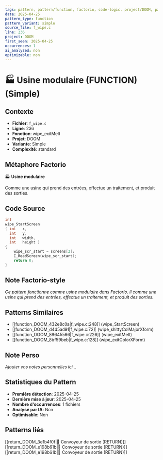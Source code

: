```yaml
---
tags: pattern, pattern/function, factorio, code-logic, project/DOOM, pattern/variant/simple
date: 2025-04-25
pattern_type: function
pattern_variant: simple
source_file: f_wipe.c
line: 236
project: DOOM
first_seen: 2025-04-25
occurrences: 1
ai_analyzed: non
optimizable: non
---
```


# 🏭 Usine modulaire (FUNCTION) (Simple)

## Contexte
- **Fichier**: `f_wipe.c`
- **Ligne**: 236
- **Fonction**: wipe_exitMelt
- **Projet**: DOOM
- **Variante**: Simple
- **Complexité**: standard

## Métaphore Factorio
🏭 **Usine modulaire**

Comme une usine qui prend des entrées, effectue un traitement, et produit des sorties.

## Code Source
```c
int
wipe_StartScreen
( int	x,
  int	y,
  int	width,
  int	height )
{
    wipe_scr_start = screens[2];
    I_ReadScreen(wipe_scr_start);
    return 0;
}
```

## Note Factorio-style
*Ce pattern fonctionne comme usine modulaire dans Factorio. Il comme une usine qui prend des entrées, effectue un traitement, et produit des sorties.*

## Patterns Similaires
- [[function_DOOM_432e8c0a|f_wipe.c:248]] (wipe_StartScreen)
- [[function_DOOM_d4d5ad91|f_wipe.c:72]] (wipe_shittyColMajorXform)
- [[function_DOOM_88645566|f_wipe.c:226]] (wipe_exitMelt)
- [[function_DOOM_8bf59beb|f_wipe.c:128]] (wipe_exitColorXForm)

## Note Perso
*Ajouter vos notes personnelles ici...*

## Statistiques du Pattern
- **Première détection**: 2025-04-25
- **Dernière mise à jour**: 2025-04-25
- **Nombre d'occurrences**: 1 fichiers
- **Analysé par IA**: Non
- **Optimisable**: Non

## Patterns liés
[[return_DOOM_3e1b4f0f|🚚 Convoyeur de sortie (RETURN)]]
[[return_DOOM_e198b61b|🚚 Convoyeur de sortie (RETURN)]]
[[return_DOOM_e198b61b|🚚 Convoyeur de sortie (RETURN)]]
